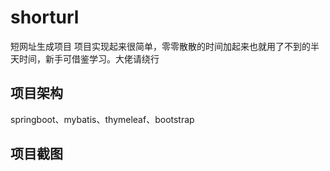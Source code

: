 # shorturl
短网址生成项目
项目实现起来很简单，零零散散的时间加起来也就用了不到的半天时间，新手可借鉴学习。大佬请绕行

## 项目架构
springboot、mybatis、thymeleaf、bootstrap

## 项目截图
